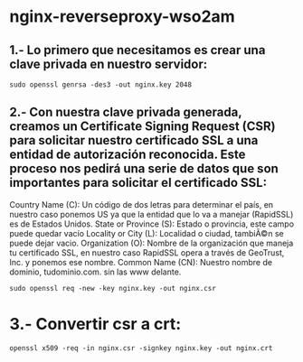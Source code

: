 # nginx-reverseproxy-wso2am

## 1.- Lo primero que necesitamos es crear una clave privada en nuestro servidor:

    sudo openssl genrsa -des3 -out nginx.key 2048

## 2.- Con nuestra clave privada generada, creamos un Certificate Signing Request (CSR) para solicitar nuestro certificado SSL a una entidad de autorización reconocida. Este proceso nos pedirá una serie de datos que son importantes para solicitar el certificado SSL:

Country Name (C): Un código de dos letras para determinar el país, en nuestro caso ponemos US ya que la entidad que lo va a manejar (RapidSSL) es de Estados Unidos. 
State or Province (S): Estado o provincia, este campo puede quedar vacío
Locality or City (L): Localidad o ciudad, tambiÃ©n se puede dejar vacio.
Organization (O): Nombre de la organización que maneja tu certificado SSL, en nuestro caso RapidSSL opera a través de GeoTrust, Inc. y ponemos ese nombre.
Common Name (CN): Nuestro nombre de dominio, tudominio.com. sin las www delante.

    sudo openssl req -new -key nginx.key -out nginx.csr

# 3.- Convertir csr a crt:

    openssl x509 -req -in nginx.csr -signkey nginx.key -out nginx.crt